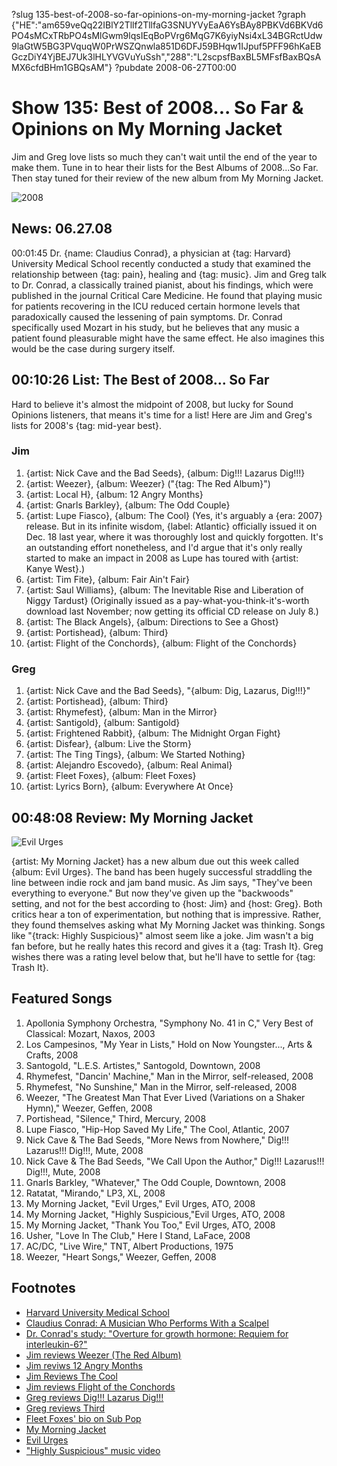 ?slug 135-best-of-2008-so-far-opinions-on-my-morning-jacket
?graph {"HE":"am659veQq22IBlY2Tllf2TllfaG3SNUYVyEaA6YsBAy8PBKVd6BKVd6PO4sMCxTRbPO4sMlGwm9lqsIEqBoPVrg6MqG7K6yiyNsi4xL34BGRctUdw9laGtW5BG3PVquqW0PrWSZQnwla851D6DFJ59BHqw1IJpuf5PFF96hKaEBGczDiY4YjBEJ7Uk3lHLYVGVuYuSsh","288":"L2scpsfBaxBL5MFsfBaxBQsAMX6cfdBHm1GBQsAM"}
?pubdate 2008-06-27T00:00

# Show 135: Best of 2008... So Far & Opinions on My Morning Jacket
Jim and Greg love lists so much they can't wait until the end of the year to make them. Tune in to hear their lists for the Best Albums of 2008...So Far. Then stay tuned for their review of the new album from My Morning Jacket.

![2008](https://static.soundopinions.org/images/2008/2008.jpg)

## News: 06.27.08
00:01:45 Dr. {name: Claudius Conrad}, a physician at {tag: Harvard} University Medical School recently conducted a study that examined the relationship between {tag: pain}, healing and {tag: music}. Jim and Greg talk to Dr. Conrad, a classically trained pianist, about his findings, which were published in the journal Critical Care Medicine. He found that playing music for patients recovering in the ICU reduced certain hormone levels that paradoxically caused the lessening of pain symptoms. Dr. Conrad specifically used Mozart in his study, but he believes that any music a patient found pleasurable might have the same effect. He also imagines this would be the case during surgery itself.

## 00:10:26 List: The Best of 2008... So Far
Hard to believe it's almost the midpoint of 2008, but lucky for Sound Opinions listeners, that means it's time for a list! Here are Jim and Greg's lists for 2008's {tag: mid-year best}.

### Jim
1. {artist: Nick Cave and the Bad Seeds}, {album: Dig!!! Lazarus Dig!!!}
2. {artist: Weezer}, {album: Weezer} ("{tag: The Red Album}")
3. {artist: Local H}, {album: 12 Angry Months}
4. {artist: Gnarls Barkley}, {album: The Odd Couple}
5. {artist: Lupe Fiasco}, {album: The Cool} (Yes, it's arguably a {era: 2007} release. But in its infinite wisdom, {label: Atlantic} officially issued it on Dec. 18 last year, where it was thoroughly lost and quickly forgotten. It's an outstanding effort nonetheless, and I'd argue that it's only really started to make an impact in 2008 as Lupe has toured with {artist: Kanye West}.)
6. {artist: Tim Fite}, {album: Fair Ain't Fair}
7. {artist: Saul Williams}, {album: The Inevitable Rise and Liberation of Niggy Tardust} (Originally issued as a pay-what-you-think-it's-worth download last November; now getting its official CD release on July 8.)
8. {artist: The Black Angels}, {album: Directions to See a Ghost}
9. {artist: Portishead}, {album: Third}
10. {artist: Flight of the Conchords}, {album: Flight of the Conchords}

### Greg
1. {artist: Nick Cave and the Bad Seeds}, "{album: Dig, Lazarus, Dig!!!}"
2. {artist: Portishead}, {album: Third}
3. {artist: Rhymefest}, {album: Man in the Mirror}
4. {artist: Santigold}, {album: Santigold}
5. {artist: Frightened Rabbit}, {album: The Midnight Organ Fight}
6. {artist: Disfear}, {album: Live the Storm}
7. {artist: The Ting Tings}, {album: We Started Nothing}
8. {artist: Alejandro Escovedo}, {album: Real Animal}
9. {artist: Fleet Foxes}, {album: Fleet Foxes}
10. {artist: Lyrics Born}, {album: Everywhere At Once}

## 00:48:08 Review: My Morning Jacket
![Evil Urges](https://static.soundopinions.org/assets/135/2880.jpg)

{artist: My Morning Jacket} has a new album due out this week called {album: Evil Urges}. The band has been hugely successful straddling the line between indie rock and jam band music. As Jim says, "They've been everything to everyone." But now they've given up the "backwoods" setting, and not for the best according to {host: Jim} and {host: Greg}. Both critics hear a ton of experimentation, but nothing that is impressive. Rather, they found themselves asking what My Morning Jacket was thinking. Songs like "{track: Highly Suspicious}" almost seem like a joke. Jim wasn't a big fan before, but he really hates this record and gives it a {tag: Trash It}. Greg wishes there was a rating level below that, but he'll have to settle for {tag: Trash It}.

## Featured Songs
1. Apollonia Symphony Orchestra, "Symphony No. 41 in C," Very Best of Classical: Mozart, Naxos, 2003
2. Los Campesinos, "My Year in Lists," Hold on Now Youngster..., Arts & Crafts, 2008
3. Santogold, "L.E.S. Artistes," Santogold, Downtown, 2008
4. Rhymefest, "Dancin' Machine," Man in the Mirror, self-released, 2008
5. Rhymefest, "No Sunshine," Man in the Mirror, self-released, 2008
6. Weezer, "The Greatest Man That Ever Lived (Variations on a Shaker Hymn)," Weezer, Geffen, 2008
7. Portishead, "Silence," Third, Mercury, 2008
8. Lupe Fiasco, "Hip-Hop Saved My Life," The Cool, Atlantic, 2007
9. Nick Cave & The Bad Seeds, "More News from Nowhere," Dig!!! Lazarus!!! Dig!!!, Mute, 2008
10. Nick Cave & The Bad Seeds, "We Call Upon the Author," Dig!!! Lazarus!!! Dig!!!, Mute, 2008
11. Gnarls Barkley, "Whatever," The Odd Couple, Downtown, 2008
12. Ratatat, "Mirando," LP3, XL, 2008
13. My Morning Jacket, "Evil Urges," Evil Urges, ATO, 2008
14. My Morning Jacket, "Highly Suspicious,"Evil Urges, ATO, 2008
15. My Morning Jacket, "Thank You Too," Evil Urges, ATO, 2008
16. Usher, "Love In The Club," Here I Stand, LaFace, 2008
17. AC/DC, "Live Wire," TNT, Albert Productions, 1975
18. Weezer, "Heart Songs," Weezer, Geffen, 2008

## Footnotes
- [Harvard University Medical School](http://hms.harvard.edu/hms/home.asp)
- [Claudius Conrad: A Musician Who Performs With a Scalpel](http://www.nytimes.com/2008/05/20/health/20prof.html?_r=1&incamp=article_popular_5&oref=slogin)
- [Dr. Conrad's study: "Overture for growth hormone: Requiem for interleukin-6?"](http://www.ccmjournal.com/pt/re/ccm/abstract.00003246-200712000-00005.htm;jsessionid=LjQLLFgwDs06Lrppgj2LsJy29nLvZmmHY0smngTv56JcQ7bgwwB3!-1646499982!181195629!8091!-1)
- [Jim reviews Weezer (The Red Album)](http://www.jimdero.com/News2008/SpinControl6108.htm)
- [Jim reviws 12 Angry Months](http://www.jimdero.com/News2008/LocalH.htm)
- [Jim Reviews The Cool](http://www.jimdero.com/News2007/Lupefiasco.htm)
- [Jim reviews Flight of the Conchords](http://www.jimdero.com/News2008/FlightofConchordsreview.htm)
- [Greg reviews Dig!!! Lazarus Dig!!!](http://articles.chicagotribune.com/2008-09-26/entertainment/0809241183_1_bad-seeds-nick-cave-lazarus)
- [Greg reviews Third](http://articles.chicagotribune.com/2008-05-04/news/0805020317_1_portishead-beth-gibbons-dummy)
- [Fleet Foxes' bio on Sub Pop](http://www.subpop.com/artists/fleet_foxes)
- [My Morning Jacket](http://www.mymorningjacket.com/)
- [Evil Urges](http://www.metacritic.com/music/artists/mymorningjacket/evilurges?q=evil%20urges)
- ["Highly Suspicious" music video](http://www.youtube.com/watch?v=mfEq8PdSNfo)
